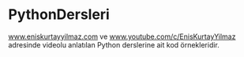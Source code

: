 # PythonDersleri
www.eniskurtayyilmaz.com ve www.youtube.com/c/EnisKurtayYilmaz adresinde videolu anlatılan Python derslerine ait kod örnekleridir.
